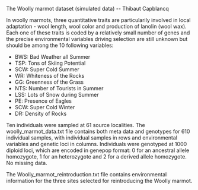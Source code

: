 
The Woolly marmot dataset (simulated data) -- Thibaut Capblancq

In woolly marmots, three quantitative traits are particularily involved in local adaptation - wool length, wool color and production of lanolin (wool wax). Each one of these traits is coded by a relatively small number of genes and the precise environmental variables driving selection are still unknown but should be among the 10 following variables: 

- BWS: Bad Weather all Summer
- TSP: Tons of Skiing Potential
- SCW: Super Cold Summer
- WR: Whiteness of the Rocks
- GG: Greenness of the Grass
- NTS: Number of Tourists in Summer
- LSS: Lots of Snow during Summer 
- PE: Presence of Eagles
- SCW: Super Cold Winter
- DR: Density of Rocks

Ten individuals were sampled at 61 source localities. The woolly_marmot_data.txt file contains both meta data and genotypes for 610 individual samples, with individual samples in rows and environmental variables and genetic loci in columns. Individuals were genotyped at 1000 diploid loci, which are encoded in genepop format: 0 for an ancestral allele homozygote, 1 for an heterozygote and 2 for a derived allele homozygote. No missing data.

The Woolly_marmot_reintroduction.txt file contains environmental information for the three sites selected for reintroducing the Woolly marmot.
